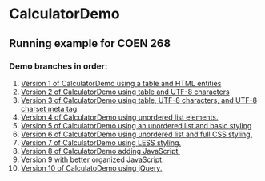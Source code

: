 # CalculatorDemo
## Running example for COEN 268

### Demo branches in order:
1. [Version 1 of CalculatorDemo using a table and HTML entities](https://github.com/pbergstr/calculator-demo/tree/v1-table-with-entities)
2. [Version 2 of CalculatorDemo using table and UTF-8 characters](https://github.com/pbergstr/calculator-demo/tree/v2-table-with-utf8-characters) 
3. [Version 3 of CalculatorDemo using table, UTF-8 characters, and UTF-8 charset meta tag](https://github.com/pbergstr/calculator-demo/tree/v4-using-unordered-lists) 
4. [Version 4 of CalculatorDemo using unordered list elements.](https://github.com/pbergstr/calculator-demo/tree/v4-using-unordered-lists) 
5. [Version 5 of CalculatorDemo using an unordered list and basic styling](https://github.com/pbergstr/calculator-demo/tree/v5-using-unordered-list-and-basic-layout)
6. [Version 6 of CalculatorDemo using unordered list and full CSS styling.](https://github.com/pbergstr/calculator-demo/tree/v6-unordered-list-with-full-styling) 
7. [Version 7 of CalculatorDemo using LESS styling.](https://github.com/pbergstr/calculator-demo/tree/v7-move-to-less) 
8. [Version 8 of CalculatorDemo adding 
JavaScript.](https://github.com/pbergstr/calculator-demo/tree/v8-add-javascript) 
9. [Version 9 with better organized JavaScript.](https://github.com/pbergstr/calculator-demo/tree/v9-organize-javascript) 
10. [Version 10 of CalculatoDemo using jQuery.](https://github.com/pbergstr/calculator-demo/tree/10-add-jquery) 


